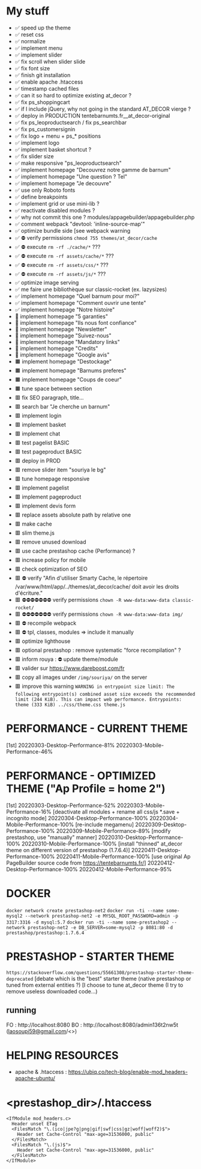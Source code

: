 # My stuff

- ✅ speed up the theme
- ✅ reset css
- ✅ normalize
- ✅ implement menu
- ✅ implement slider
- ✅ fix scroll when slider slide
- ✅ fix font size
- ✅ finish git installation
- ✅ enable apache .htaccess
- ✅ timestamp cached files
- ✅ can it so hard to optimize existing at_decor ?
- ✅ fix ps_shoppingcart
- ✅ if I include jQuery, why not going in the standard AT_DECOR vierge ?
- ✅ deploy in PRODUCTION tentebarnumts.fr__at_decor-original
- ✅ fix ps_leoproductsearch / fix ps_searchbar
- ✅ fix ps_customersignin
- ✅ fix logo + menu + ps_* positions
- ✅ implement logo
- ✅ implement basket shortcut ?
- ✅ fix slider size
- ✅ make responsive "ps_leoproductsearch"
- ✅ implement homepage "Decouvrez notre gamme de barnum"
- ✅ implement homepage "Une question ? Tel"
- ✅ implement homepage "Je decouvre"
- ✅ use only Roboto fonts
- ✅ define breakpoints
- ✅ implement grid or use mini-lib ?
- ✅ reactivate disabled modules ?
- ✅ why not commit this one ? modules/appagebuilder/appagebuilder.php
- ✅ comment webpack "devtool: 'inline-source-map'"
- ✅ optimize bundle side [see webpack warning
- ✅ ⛔️ verify permissions `chmod 755 themes/at_decor/cache`
- ✅ ⛔️ execute `rm -rf ./cache/*` ???
- ✅ ⛔️ execute `rm -rf assets/cache/*` ???
- ✅ ⛔️ execute `rm -rf assets/css/*` ???
- ✅ ⛔️ execute `rm -rf assets/js/*` ???
- ✅ optimize image serving
- ✅ me faire une bibliothèque sur classic-rocket (ex. lazysizes)
- ✅ implement homepage "Quel barnum pour moi?"
- ✅ implement homepage "Comment ouvrir une tente"
- ✅ implement homepage "Notre histoire"
- 👊 implement homepage "5 garanties"
- 👊 implement homepage "Ils nous font confiance"
- 👊 implement homepage "Newsletter"
- 👊 implement homepage "Suivez-nous"
- 👊 implement homepage "Mandatory links"
- 👊 implement homepage "Credits"
- 👊 implement homepage "Google avis"
- 🟧 implement homepage "Destockage"
- 🟧 implement homepage "Barnums preferes"
- 🟧 implement homepage "Coups de coeur"
- 🟧 tune space between section
- 🟥 fix SEO paragraph, title...
- 🟥 search bar "Je cherche un barnum"
- 🟥 implement login
- 🟥 implement basket
- 🟥 implement chat
- 🟥 test pagelist BASIC
- 🟥 test pageproduct BASIC
- 🟥 deploy in PROD
- 🟥 remove slider item "souriya le bg"
- 🟥 tune homepage responsive
- 🟥 implement pagelist
- 🟥 implement pageproduct
- 🟥 implement devis form
- 🟥 replace assets absolute path by relative one
- 🟥 make cache
- 🟥 slim theme.js
- 🟥 remove unused download
- 🟥 use cache prestashop cache (Performance) ?
- 🟥 increase policy for mobile
- 🟥 check optimization of SEO
- 🟥 ⛔️ verify "Afin d'utiliser Smarty Cache, le répertoire /var/www/html/app/../themes/at_decor/cache/ doit avoir les droits d'écriture."
- 🟥 ⛔️⛔️⛔️⛔️⛔️⛔️⛔️ verify permissions `chown -R www-data:www-data classic-rocket/`
- 🟥 ⛔️⛔️⛔️⛔️⛔️⛔️⛔️ verify permissions `chown -R www-data:www-data img/`
- 🟥 ⛔️ recompile webpack
- 🟥 ⛔️ tpl, classes, modules => include it manually
- 🟥 optimize lighthouse
- 🟥 optional prestashop : remove systematic "force recompilation" ?
- 🟥 inform rouya : ⛔️ update theme/module
- 🟥 valider sur https://www.dareboost.com/fr
- 🟥 copy all images under `/img/souriya/` on the server
- 🟥 improve this warning `WARNING in entrypoint size limit: The following entrypoint(s) combined asset size exceeds the recommended limit (244 KiB). This can impact web performance.
Entrypoints:
  theme (333 KiB)
      ../css/theme.css
      theme.js`

# PERFORMANCE - CURRENT THEME
[1st]
20220303-Desktop-Performance-81%
20220303-Mobile-Performance-46%

# PERFORMANCE - OPTIMIZED THEME ("Ap Profile = home 2")
[1st]
20220303-Desktop-Performance-52%
20220303-Mobile-Performance-16%
[deactivate all modules + rename all css/js *.save + incognito mode]
20220304-Desktop-Performance-100%
20220304-Mobile-Performance-100%
[re-include megamenu]
20220309-Desktop-Performance-100%
20220309-Mobile-Performance-89%
[modify prestashop, use "manually" manner]
20220310-Desktop-Performance-100%
20220310-Mobile-Performance-100%
[install "thinned" at_decor theme on different version of prestashop (1.7.6.4)]
20220411-Desktop-Performance-100%
20220411-Mobile-Performance-100%
[use original Ap PageBuilder source code from https://tentebarnumts.fr/]
20220412-Desktop-Performance-100%
20220412-Mobile-Performance-95%

# DOCKER

`docker network create prestashop-net2`
`docker run -ti --name some-mysql2 --network prestashop-net2 -e MYSQL_ROOT_PASSWORD=admin -p 3317:3316 -d mysql:5.7`
`docker run -ti --name some-prestashop2 --network prestashop-net2 -e DB_SERVER=some-mysql2 -p 8081:80 -d prestashop/prestashop:1.7.6.4`

# PRESTASHOP - STARTER THEME

`https://stackoverflow.com/questions/55661308/prestashop-starter-theme-deprecated`
[debate which is the "best" starter theme (native prestashop or tuned from external entities ?)
[I choose to tune at_decor theme (I try to remove useless downloaded code...)

## running
FO : http://localhost:8080
BO : http://localhost:8080/admin136t2nw5t
(laosoupi59@gmail.com/<>)

# HELPING RESOURCES

- apache & .htaccess : https://ubiq.co/tech-blog/enable-mod_headers-apache-ubuntu/

# <prestashop_dir>/.htaccess

```
<IfModule mod_headers.c>
  Header unset ETag
  <FilesMatch "\.(ico|jpe?g|png|gif|swf|css|gz|woff|woff2)$">
    Header set Cache-Control "max-age=31536000, public"
  </FilesMatch>
  <FilesMatch "\.(js)$">
    Header set Cache-Control "max-age=31536000, public"
  </FilesMatch>
</IfModule>
```